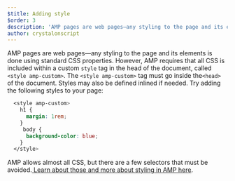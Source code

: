 ```yaml
---
$title: Adding style
$order: 3
description: 'AMP pages are web pages—any styling to the page and its elements is done using standard CSS properties.'
author: crystalonscript
---
```


AMP pages are web pages—any styling to the page and its elements is done using standard CSS properties. However, AMP requires that all CSS is included within a custom `style` tag in the head of the document, called `<style amp-custom>`. The `<style amp-custom>` tag must go inside the`<head>` of the document. Styles may also be defined inlined if needed. Try adding the following styles to your page:

```css
  <style amp-custom>
    h1 {
      margin: 1rem;
    }
     body {
      background-color: blue;
    }
  </style>
```

AMP allows almost all CSS, but there are a few selectors that must be avoided.[ Learn about those and more about styling in AMP here](https://amp.dev/documentation/guides-and-tutorials/develop/style_and_layout/style_pages/?format=websites).